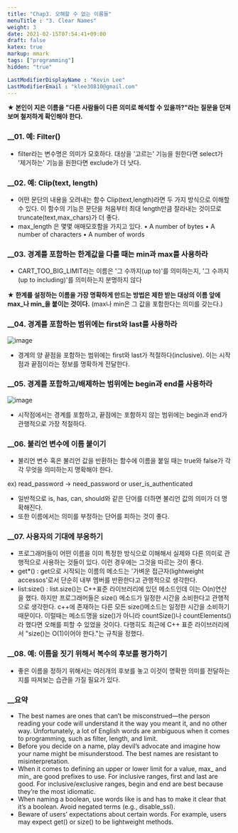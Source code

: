 ```yaml
---
title: "Chap3. 오해할 수 없는 이름들"
menuTitle : "3. Clear Names"
weight: 3
date: 2021-02-15T07:54:41+09:00
draft: false
katex: true
markup: mmark
tags: ["programming"]
hidden: "true"

LastModifierDisplayName : "Kevin Lee"
LastModifierEmail : "klee30810@gmail.com"
---
```


**★ 본인이 지은 이름을 "다른 사람들이 다른 의미로 해석할 수 있을까?"라는 질문을 던져보며 철저하게 확인해야 한다.**

### __01. 예: Filter()

- filter라는 변수명은 의미가 모호하다. 대상을 '고르는' 기능을 원한다면 select가 '제거하는' 기능을 원한다면 exclude가 더 낫다.

### __02. 예: Clip(text, length)

- 어떤 문단의 내용을 오려내는 함수 Clip(text,length)라면 두 가지 방식으로 이해할 수 있다. 이 함수의 기능은 문단을 처음부터 최대 length만큼 잘라내는 것이므로 truncate(text,max_chars)가 더 좋다.
- max_length 은 몇몇 애매모호함을 가지고 있다.
  • A number of bytes
  • A number of characters
  • A number of words

### __03. 경계를 포함하는 한계값을 다룰 때는 min과 max를 사용하라

- CART_TOO_BIG_LIMIT라는 이름은 '그 수까지(up to)'를 의미하는지, '그 수까지(up to including)'를 의미하는지 분명하지 않다

**★ 한계를 설정하는 이름을 가장 명확하게 만드는 방법은 제한 받는 대상의 이름 앞에 max_나 min_을 붙이는 것이다.** (max나 min은 그 값을 포함한다는 의미를 갖는다.)

### __04. 경계를 포함하는 범위에는 first와 last를 사용하라

![image](/images/compu/readable_code/chap3/Untitled.png)

- 경계의 양 끝점을 포함하는 범위에는 first와 last가 적절하다(inclusive). 이는 시작점과 끝점이라는 정보를 명확하게 전달한다.

### __05. 경계를 포함하고/배제하는 범위에는 begin과 end를 사용하라

![image](/images/compu/readable_code/chap3/untitled1.png)

- 시작점에서는 경계를 포함하고, 끝점에는 포함하지 않는 범위에는 begin과 end가 관행적으로 가장 적절하다.

### __06. 불리언 변수에 이름 붙이기

- 불리언 변수 혹은 불리언 값을 반환하는 함수에 이름을 붙일 때는 true와 false가 각각 무엇을 의미하는지 명확해야 한다.

ex) read_password → need_password or user_is_authenticated

- 일반적으로 is, has, can, should와 같은 단어를 더하면 불리언 값의 의미가 더 명확해진다.
- 또한 이름에서는 의미를 부정하는 단어를 피하는 것이 좋다.

### __07. 사용자의 기대에 부응하기

- 프로그래머들이 어떤 이름을 이미 특정한 방식으로 이해해서 실제와 다른 의미로 관행적으로 사용하는 것들이 있다. 이런 경우에는 그것을 따르는 것이 좋다.
- get*() : get으로 시작되는 이름의 메소드는 '가벼운 접근자(lightweight accessos'로서 단순히 내부 멤버를 반환한다고 관행적으로 생각한다.
- list:size() : list.size()는 C++표준 라이브러리에 있던 메소드인데 이는 O(n)연산을 했다. 하지만 프로그래머들은 size() 메소드가 일정한 시간을 소비한다고 관행적으로 생각한다. c++에 존재하는 다른 모든 size()메소드는 일정한 시간을 소비하기 때문이다. 이럴때는 메소드명을 size()가 아니라 countSize()나 countElements()라 했다면 오해를 피할 수 있었을 것이다. 다행히도 최근에 C++ 표준 라이브러리에서 "size()는 O(1)이어야 한다."는 규칙을 정했다.

### __08. 예: 이름을 짓기 위해서 복수의 후보를 평가하기

- 좋은 이름을 정하기 위해서는 여러개의 후보를 놓고 이것이 명확한 의미를 전달하는지를 따져보는 습관을 가질 필요가 있다.

### __요약

- The best names are ones that can’t be misconstrued—the person reading your code will
  understand it the way you meant it, and no other way. Unfortunately, a lot of English words are ambiguous when it comes to programming, such as filter, length, and limit.
- Before you decide on a name, play devil’s advocate and imagine how your name might be misunderstood. The best names are resistant to misinterpretation.
- When it comes to defining an upper or lower limit for a value, max_ and min_ are good prefixes to use. For inclusive ranges, first and last are good. For inclusive/exclusive ranges, begin and end are best because they’re the most idiomatic.
- When naming a boolean, use words like is and has to make it clear that it’s a boolean. Avoid negated terms (e.g., disable_ssl).
- Beware of users’ expectations about certain words. For example, users may expect get() or
  size() to be lightweight methods.
